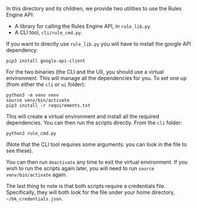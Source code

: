 In this directory and its children, we provide two utilities to use the Rules
Engine API:

*   A library for calling the Rules Engine API, in `rule_lib.py`.
*   A CLI tool, `cli/rule_cmd.py`.

If you want to directly use `rule_lib.py` you will have to install the google
API dependency:

```
pip3 install google-api-client
```

For the two binaries (the CLI and the UI), you should use a virtual environment.
This will manage all the dependencies for you. To set one up (from either the
`cli` or `ui` folder):

```
python3 -m venv venv
source venv/bin/activate
pip3 install -r requirements.txt
```

This will create a virtual environment and install all the required
dependencies. You can then run the scripts directly. From the `cli` folder:

```
python3 rule_cmd.py
```

(Note that the CLI tool requires some arguments: you can look in the file to see
these).

You can then run `deactivate` any time to exit the virtual environment. If you
wish to run the scripts again later, you will need to run `source
venv/bin/activate` again.

The last thing to note is that both scripts require a credentials file.
Specifically, they will both look for the file under your home directory,
`~/bk_credentials.json`.
